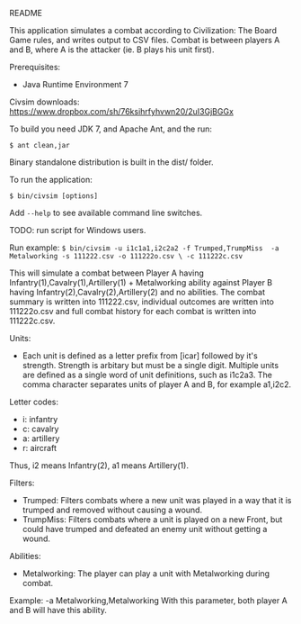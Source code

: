 README

This application simulates a combat according to Civilization: The Board Game rules, and
writes output to CSV files. Combat is between players A and B, where A is the attacker 
(ie. B plays his unit first).

Prerequisites:
 - Java Runtime Environment 7

Civsim downloads: https://www.dropbox.com/sh/76ksihrfyhvwn20/2uI3GjBGGx

To build you need JDK 7, and Apache Ant, and the run:

``$ ant clean,jar``

Binary standalone distribution is built in the dist/ folder.

To run the application:

``$ bin/civsim [options]``

Add `--help` to see available command line switches.

TODO: run script for Windows users.

Run example: 
``$ bin/civsim -u i1c1a1,i2c2a2 -f Trumped,TrumpMiss  -a Metalworking -s 111222.csv -o 111222o.csv \
    -c 111222c.csv``

This will simulate a combat between Player A having Infantry(1),Cavalry(1),Artillery(1) + Metalworking ability against Player B having Infantry(2),Cavalry(2),Artillery(2) and no abilities. The combat summary is written into 111222.csv, individual outcomes are written into 111222o.csv and full combat history for each combat is written into 111222c.csv.

Units:
 - Each unit is defined as a letter prefix from [icar] followed by it's strength. Strength is arbitary but must be a single digit. Multiple units are defined as a single word of unit definitions, such as i1c2a3. The comma character separates units of player A and B, for example a1,i2c2.

Letter codes:
   - i: infantry
   - c: cavalry
   - a: artillery
   - r: aircraft

Thus, i2 means Infantry(2), a1 means Artillery(1). 

Filters:
 - Trumped: Filters combats where a new unit was played in a way that it is trumped and removed without causing a wound.
 - TrumpMiss: Filters combats where a unit is played on a new Front, but could have trumped and defeated an enemy unit without getting a wound.

Abilities:
 - Metalworking: The player can play a unit with Metalworking during combat.

Example: -a Metalworking,Metalworking 
With this parameter, both player A and B will have this ability.
